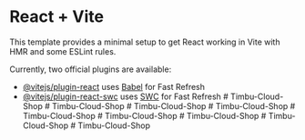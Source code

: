 # React + Vite

This template provides a minimal setup to get React working in Vite with HMR and some ESLint rules.

Currently, two official plugins are available:

- [@vitejs/plugin-react](https://github.com/vitejs/vite-plugin-react/blob/main/packages/plugin-react/README.md) uses [Babel](https://babeljs.io/) for Fast Refresh
- [@vitejs/plugin-react-swc](https://github.com/vitejs/vite-plugin-react-swc) uses [SWC](https://swc.rs/) for Fast Refresh
#   T i m b u - C l o u d - S h o p  
 #   T i m b u - C l o u d - S h o p  
 #   T i m b u - C l o u d - S h o p  
 #   T i m b u - C l o u d - S h o p  
 #   T i m b u - C l o u d - S h o p  
 #   T i m b u - C l o u d - S h o p  
 #   T i m b u - C l o u d - S h o p  
 #   T i m b u - C l o u d - S h o p  
 #   T i m b u - C l o u d - S h o p  
 